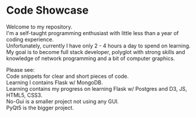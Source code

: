 # Code Showcase

Welcome to my repository. <br/>
I'm a self-taught programming enthusiast with little less than a year of coding experience. <br/>
Unfortunately, currently I have only 2 - 4 hours a day to spend on learning. <br/>
My goal is to become full stack developer, polyglot with strong skills and knowledge of network programming and a bit of computer graphics. <br/>

Please see:<br/>
Code snippets for clear and short pieces of code.<br/>
Learning I contains Flask w/ MongoDB.<br/>
Learning contains my progress on learning Flask w/ Postgres and D3, JS, HTML5, CSS3.<br/>
No-Gui is a smaller project not using any GUI. <br/>
PyQt5 is the bigger project. <br/>
